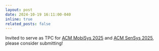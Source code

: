 ```yaml
---
layout: post
date: 2024-10-19 16:11:00-040
inline: true
related_posts: false
---
```


Invited to serve as TPC for [ACM MobiSys 2025](https://sigmobile.org/mobisys/2025/) and [ACM SenSys 2025](https://sensys.acm.org/2025/), please consider submitting!
